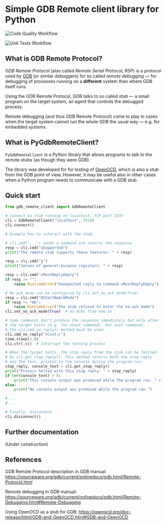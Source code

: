 # Simple GDB Remote client library for Python

![Code Quality Workflow](https://github.com/github/docs/actions/workflows/code_quality.yml/badge.svg)

![Unit Tests Workflow](https://github.com/github/docs/actions/workflows/unit_tests.yml/badge.svg)

## What is GDB Remote Protocol?

*GDB Remote Protocol* (also called *Remote Serial Protocol*, RSP) is a protocol used by [GDB](https://www.sourceware.org/gdb/) (or similar debuggers) for so called *remote debugging* &mdash; for debugging of processes running on a **different** system than where GDB itself runs.

Using the GDB Remote Protocol, GDB talks to so called *stub* &mdash; a small program on the target system, an agent that controls the debugged process.

Remote debugging (and thus GDB Remote Protocol) come to play in cases when the target system cannot run the whole GDB the usual way &mdash; e.g. for embedded systems.


## What is PyGdbRemoteClient?

`PyGdbRemoteClient` is a Python library that allows programs to talk to the remote stubs (as though they were GDB). 

The library was developed for for testing of [OpenOCD](https://www.openocd.org/), which is also a stub from the GDB point of view. However, it may be useful also in other cases when a Python program needs to communicate with a GDB stub.


## Quick start

```py
from gdb_remote_client import GdbRemoteClient

# Connect to stub running on localhost, TCP port 3333
cli = GdbRemoteClient("localhost", 3333) 
cli.connect()

# Example how to interact with the stub:

# cli.cmd("...") sends a command and returns the response
resp = cli.cmd("qSupported")
print("The remote stub supports these features: " + resp)  

resp = cli.cmd("g")
print("Values of general-purpose registers: " + resp)

resp = cli.cmd("vMustReplyEmpty")
if resp != "":
    raise RuntimeError("Unexpected reply to command vMustReplyEmpty")

# No-ack mode can be configured by cli.set_no_ack_mode(True)
resp = cli.cmd("QStartNoAckMode")
if resp != "OK":
    raise RuntimeError("The stub refused to enter the no-ack mode")
cli.set_no_ack_mode(True)  # no ACKs from now on

# Some commands don't produce the response immediately but only after
# the target halts (e.g. the vCont command). For such commands, 
# the cli.cmd_no_reply() method must be used.
cli.cmd_no_reply("vCont;c")  
time.sleep(2.0)
cli.ctrl_c()  # Interrupt the running process

# When the target halts, the stop reply from the stub can be fetched 
# by cli.get_stop_reply(). This method returns both the stop reply
# and the text, printed to the console during the program run.
stop_reply, console_text = cli.get_stop_reply()
print("Process halted with this stop reply: " + stop_reply)
if len(console_text) > 0:
    print("This console output was produced while the program ran: " + console_text)
else:
    print("No console output was produced while the program ran.")

# ...
# ...

# Finally, disconnect
cli.disconnect()

```


## Further documentation

(Under construction)


## References

GDB Remote Protocol description in GDB manual: https://sourceware.org/gdb/current/onlinedocs/gdb.html/Remote-Protocol.html

Remote debugging in GDB manual: https://sourceware.org/gdb/current/onlinedocs/gdb.html/Remote-Debugging.html#Remote-Debugging

Using OpenOCD as a stub for GDB: https://openocd.org/doc-release/html/GDB-and-OpenOCD.html#GDB-and-OpenOCD

